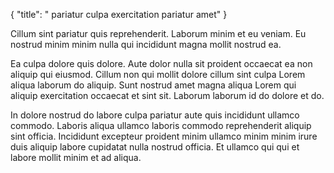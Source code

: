 {
  "title": " pariatur culpa exercitation pariatur amet"
}

Cillum sint pariatur quis reprehenderit. Laborum minim et eu veniam. Eu nostrud minim minim nulla qui incididunt magna mollit nostrud ea.

Ea culpa dolore quis dolore. Aute dolor nulla sit proident occaecat ea non aliquip qui eiusmod. Cillum non qui mollit dolore cillum sint culpa Lorem aliqua laborum do aliquip. Sunt nostrud amet magna aliqua Lorem qui aliquip exercitation occaecat et sint sit. Laborum laborum id do dolore et do.

In dolore nostrud do labore culpa pariatur aute quis incididunt ullamco commodo. Laboris aliqua ullamco laboris commodo reprehenderit aliquip sint officia. Incididunt excepteur proident minim ullamco minim minim irure duis aliquip labore cupidatat nulla nostrud officia. Et ullamco qui qui et labore mollit minim et ad aliqua.